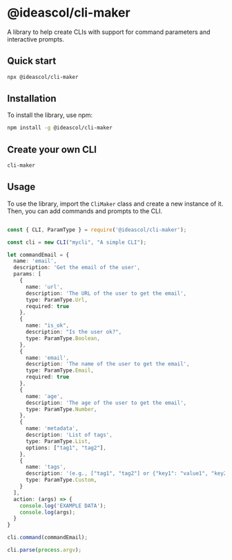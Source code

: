 # @ideascol/cli-maker

A library to help create CLIs with support for command parameters and interactive prompts.

## Quick start

```bash
npx @ideascol/cli-maker
```

## Installation

To install the library, use npm:

```bash {"id":"01J34P9T5ZVP8QQZ5DMN0WF8WJ"}
npm install -g @ideascol/cli-maker
```

## Create your own CLI

```bash
cli-maker
```

## Usage

To use the library, import the `CliMaker` class and create a new instance of it. Then, you can add commands and prompts to the CLI.

```typescript {"id":"01J34P9T5ZVP8QQZ5DMNT1SZZS"}

const { CLI, ParamType } = require('@ideascol/cli-maker');

const cli = new CLI("mycli", "A simple CLI");

let commandEmail = {
  name: 'email',
  description: 'Get the email of the user',
  params: [
    {
      name: 'url',
      description: 'The URL of the user to get the email',
      type: ParamType.Url,
      required: true
    },
    {
      name: "is_ok",
      description: "Is the user ok?",
      type: ParamType.Boolean,
    },
    {
      name: 'email',
      description: 'The name of the user to get the email',
      type: ParamType.Email,
      required: true
    },
    {
      name: 'age',
      description: 'The age of the user to get the email',
      type: ParamType.Number,
    },
    {
      name: 'metadata',
      description: 'List of tags',
      type: ParamType.List,
      options: ["tag1", "tag2"],
    },
    {
      name: 'tags',
      description: '(e.g., ["tag1", "tag2"] or {"key1": "value1", "key2": "value2"})',
      type: ParamType.Custom,
    }
  ],
  action: (args) => {
    console.log('EXAMPLE DATA');
    console.log(args);
  }
}

cli.command(commandEmail);

cli.parse(process.argv);

```

